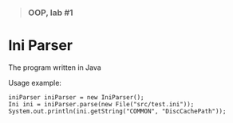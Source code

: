 > ### OOP, lab #1
# Ini Parser

The program written in Java

Usage example:
    
    iniParser iniParser = new IniParser();
    Ini ini = iniParser.parse(new File("src/test.ini"));
    System.out.println(ini.getString("COMMON", "DiscCachePath"));